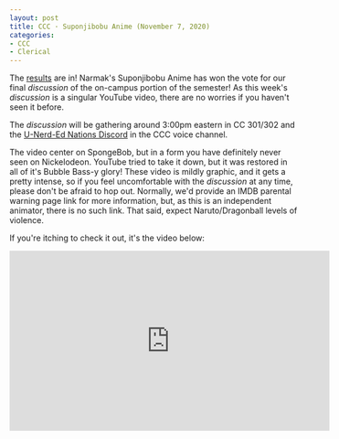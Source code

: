 ```yaml
---
layout: post
title: CCC · Suponjibobu Anime (November 7, 2020)
categories:
- CCC
- Clerical
---
```


The [results](https://docs.google.com/forms/d/e/1FAIpQLSe0r4xfbdOLOSuWYK_gb5oTCAwnQjt2T5nNTOPs56cdPSaQSQ/viewanalytics) are in!  Narmak's Suponjibobu Anime has won the vote for our final *discussion* of the on-campus portion of the semester!  As this week's *discussion* is a singular YouTube video, there are no worries if you haven't seen it before.

The *discussion* will be gathering around 3:00pm eastern in CC 301/302 and the [U-Nerd-Ed Nations Discord](https://discord.gg/JqfTQ7w) in the CCC voice channel.

The video center on SpongeBob, but in a form you have definitely never seen on Nickelodeon.  YouTube tried to take it down, but it was restored in all of it's Bubble Bass-y glory!  These video is mildly graphic, and it gets a pretty intense, so if you feel uncomfortable with the *discussion* at any time, please don't be afraid to hop out.  Normally, we'd provide an IMDB parental warning page link for more information, but, as this is an independent animator, there is no such link.  That said, expect Naruto/Dragonball levels of violence.

If you're itching to check it out, it's the video below:

<iframe width="560" height="315" src="https://www.youtube.com/embed/TBO9ANTBCjM" frameborder="0" allow="accelerometer; autoplay; clipboard-write; encrypted-media; gyroscope; picture-in-picture" allowfullscreen></iframe>
